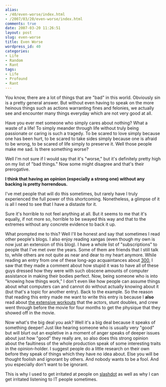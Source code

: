 ```yaml
---
alias:
- /40/even-worse/index.html
- /2007/03/20/even-worse/index.html
comments: true
date: 2007-03-20 11:26:51
layout: post
slug: even-worse
title: Even Worse
wordpress_id: 40
categories:
- Life
- Random
- Rant
tags:
- Life
- Profound
- Rant
---
```


You know, there are a lot of things that are "bad" in this world.  Obviously sin is a pretty general answer.  But without even having to speak on the more heinous things such as actions warranting fines and felonies, we actually see and encounter many things everyday which are not very good at all.

Have you ever met someone who simply cares about nothing?  What a waste of a life!  To simply meander through life without truly being passionate or caring is such a tragedy.  To be scared to love simply because one has been hurt, to be scared to take sides simply because one is afraid to be wrong, to be scared of life simply to preserve it.  Well those people make me sad.  Is there something worse?

Well I'm not sure if I would say that it's "worse," but it's definitely pretty high on my list of "bad things."  Now some might disagree and that's their prerogative.  

**I think that having an opinion (especially a strong one) without any backing is pretty horrendous.**

I've met people that will do this sometimes, but rarely have I truly experienced the full power of this shortcoming.  Nonetheless, a glimpse of it is all I need to see that I have a distaste for it.

Sure it's horrible to not feel anything at all.  But it seems to me that it's equally, if not more so, horrible to be swayed this way and that to the extremes without any concrete evidence to back it up.

What prompted me to this?  Well I'll be honest and say that sometimes I read other people's blogs.  I also enjoy reading xangas (even though my own is now just an extension of this blog).  I have a whole list of "subscriptions" to people that I've met over the years.  Some of them are friends that I still talk to, while others are not quite as near and dear to my heart anymore.  While reading an entry from one of these long-ago acquaintances about [300](http://300themovie.warnerbros.com/), I saw that they made a comment about how stupid it was to have all of these guys dressed how they were with such obscene amounts of computer assistance in making their bodies perfect.  Now, being someone who is into "knowing how things work," I don't even like how people can assume things about what computers can and cannot do without actually knowing about it (but that's a topic for another entry).  Back to the example.  So the reason that reading this entry made me want to write this entry is because I **also** read about [the extensive workouts](http://www.gymjones.com/knowledge.php?id=35) that the actors, stunt doubles, and crew went through before the movie for four months to get the physique that they showed off in the movie.  

Now what's the big deal you ask?  Well it's a big deal because it speaks of something deeper!  Just like hearing someone who is usually very "good" but will blurt out an expletive in a moment of anger speaks of deeper issues about just how "good" they really are, so also does this strong opinion about the faultiness of the whole production speak of some interesting traits in the opinion-holder.  I suggest people do a little research on their own before they speak of things which they have no idea about.  Else you will be thought foolish and ignorant by others.  And nobody wants to be a fool.  And you especially don't want to be ignorant.

This is why I used to get irritated at people on [slashdot](http://slashdot.org) as well as why I can get irritated listening to IT people sometimes.
